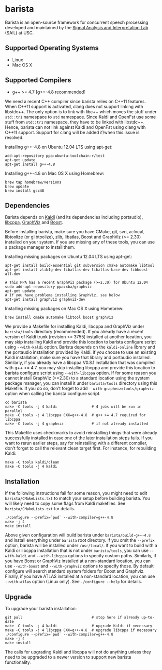 # barista

Barista is an open-source framework for concurrent speech processing 
developed and maintained by the 
[Signal Analysis and Interpretation Lab](http://sail.usc.edu) (SAIL) at USC.

## Supported Operating Systems

* Linux
* Mac OS X

## Supported Compilers

* g++ >= 4.7 [g++-4.8 recommended]

We need a recent C++ compiler since barista relies on C++11 features. When 
C++11 support is activated, clang does not support linking with libstdc++. The 
only option is to link with libc++ which moves the stuff under `std::tr1` 
namespace to `std` namespace. Since Kaldi and OpenFst use some stuff from 
`std::tr1` namespace, they have to be linked with libstdc++. Hence, barista
can not link against Kaldi and OpenFst using clang with C++11 support. Support
for clang will be added if/when this issue is resolved.

Installing g++-4.8 on Ubuntu 12.04 LTS using apt-get:

    add-apt-repository ppa:ubuntu-toolchain-r/test
    apt-get update
    apt-get install g++-4.8

Installing g++-4.8 on Mac OS X using Homebrew:

    brew tap homebrew/versions
    brew update
    brew install gcc48

## Dependencies

Barista depends on [Kaldi](http://kaldi.sourceforge.net) (and its dependencies
including portaudio), [libcppa](https://github.com/Neverlord/libcppa), 
[GraphViz](http://www.graphviz.org) and [Boost](http://www.boost.org).

Before installing barista, make sure you have CMake, git, svn, aclocal,
libtoolize (or glibtoolize), zlib, libatlas, Boost and GraphViz (>= 2.30)
installed on your system. If you are missing any of these tools, you can use a
package manager to install them.

Installing missing packages on Ubuntu 12.04 LTS using apt-get:

    apt-get install build-essential git subversion cmake automake libtool
    apt-get install zlib1g-dev libatlas-dev libatlas-base-dev libboost-all-dev
    
    # This PPA has a recent GraphViz package (>=2.30) for Ubuntu 12.04
    sudo add-apt-repository ppa:xba/graphviz
    apt-get update
    # If you have problems installing GraphViz, see below
    apt-get install graphviz graphviz-dev

Installing missing packages on Mac OS X using Homebrew:

    brew install cmake automake libtool boost graphviz

We provide a Makefile for installing Kaldi, libcppa and GraphViz under
`barista/tools` directory (recommended). If you already have a recent version
of Kaldi trunk (revision >= 3755) installed at another location, you may skip
installing Kaldi and provide this location to barista configure script using
`--with-kaldi` option. Barista depends on the `kaldi-online` library and the
portaudio installation provided by Kaldi. If you choose to use an existing
Kaldi installation, make sure you have that library and portaudio installed.
Similarly, if you already have a libcppa V0.8.1 installation that was compiled
with g++ >= 4.7, you may skip installing libcppa and provide this location to
barista configure script using `--with-libcppa` option. If for some reason you
cannot install GraphViz (>=2.30) to a standard location using the system
package manager, you can install it under `barista/tools` directory using this
Makefile. If you do so, don't forget to add `--with-graphviz=tools/graphviz`
option when calling the barista configure script.

    cd barista
    make -C tools -j 4 kaldi                # 4 jobs will be run in parallel
    make -C tools -j 4 libcppa CXX=g++-4.8  # g++ >= 4.7 required for libcppa
    make -C tools -j 4 graphviz             # if not already installed

This Makefile uses checkmarks to avoid reinstalling things that were already
successfully installed in case one of the later installation steps fails. If
you want to rerun earlier steps, say for reinstalling with a different
compiler, don't forget to call the relevant clean target first. For instance,
for rebuilding Kaldi:

    make -C tools kaldi/clean
    make -C tools -j 4 kaldi

## Installation

If the following instructions fail for some reason, you might need to edit
`barista/CMakeLists.txt` to match your setup before building barista. You will
likely need to copy some flags from Kaldi makefiles. See
`barista/CMakeLists.txt` for details.

    ./configure --prefix=`pwd` --with-compiler=g++-4.8
    make -j 4
    make install

Above given configuration will build barista under `barista/build-g++-4.8` and
install everything under `barista` root directory. If you omit the `--prefix`
option, barista will be installed under `/usr/local/`. If you want to build
with a Kaldi or libcppa installation that is not under `barista/tools`, you
can use `--with-kaldi` and `--with-libcppa` options to specify custom paths.
Similarly, if you have Boost or GraphViz installed at a non-standard location,
you can use `--with-boost` and `--with-graphviz` options to specify those. By
default configure will search standard system folders for Boost and Graphviz.
Finally, if you have ATLAS installed at a non-standard location, you can use
`--with-atlas` option (Linux only). See `./configure --help` for details.

## Upgrade

To upgrade your barista installation:

    git pull                                # stop here if already up-to-date
    make -C tools -j 4 kaldi                # upgrade Kaldi if necessary
    make -C tools -j 4 libcppa CXX=g++-4.8  # upgrade libcppa if necessary
    ./configure --prefix=`pwd` --with-compiler=g++-4.8
    make -j 4
    make install

The calls for upgrading Kaldi and libcppa will not do anything unless they 
need to be upgraded to a newer version to support new barista functionality.
